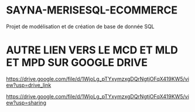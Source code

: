 # SAYNA-MERISESQL-ECOMMERCE

Projet de modélisation et de création de base de donnée SQL

# AUTRE LIEN VERS LE MCD ET MLD ET MPD SUR GOOGLE DRIVE

https://drive.google.com/file/d/1WjoLg_pTYxymzxgDQrNgtjOFqX419KW5/view?usp=drive_link

https://drive.google.com/file/d/1WjoLg_pTYxymzxgDQrNgtjOFqX419KW5/view?usp=sharing

